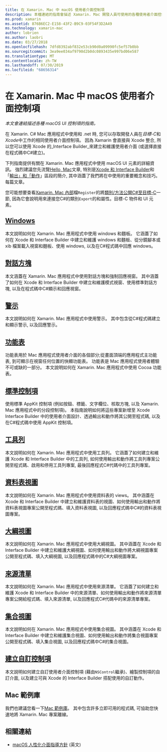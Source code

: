 ```yaml
---
title: 在 Xamarin. Mac 中 macOS 使用者介面控制項
description: 本檔連結的指南會描述 Xamarin. Mac 開發人員可使用的各種使用者介面控制項。 連結的內容會查看視窗、對話方塊、警示、功能表、工具列、表格視圖、大綱視圖等等。
ms.prod: xamarin
ms.assetid: 876B6EC2-E158-43F2-B9C9-03F54F3D2A49
ms.technology: xamarin-mac
author: lobrien
ms.author: laobri
ms.date: 03/27/2018
ms.openlocfilehash: 7dfd8392abf832e53cb90d0a09990fc5ef57b0bb
ms.sourcegitcommit: 3ea9ee034af9790d2b0dc0893435e997bd06e587
ms.translationtype: MT
ms.contentlocale: zh-TW
ms.lasthandoff: 07/30/2019
ms.locfileid: "68656314"
---
```

# <a name="macos-user-interface-controls-in-xamarinmac"></a>在 Xamarin. Mac 中 macOS 使用者介面控制項

_本文會連結描述各種 macOS UI 控制項的指南。_

在 Xamarin. C# Mac 應用程式中使用和 .net 時, 您可以存取開發人員在*目標-C*和*Xcode*中工作的相同使用者介面控制項。 因為 Xamarin 會直接與 Xcode 整合, 所以您可以使用 Xcode 的_Interface Builder_來建立和維護使用者介面 (或選擇直接在程式碼中C#建立)。

下列指南提供有關在 Xamarin. Mac 應用程式中使用 macOS UI 元素的詳細資訊。 強烈建議您先流覽[Hello, Mac](~/mac/get-started/hello-mac.md)文章, 特別是[Xcode 和 Interface Builder](~/mac/get-started/hello-mac.md#introduction-to-xcode-and-interface-builder)和「[輸出」和「動作](~/mac/get-started/hello-mac.md#outlets-and-actions)」區段的簡介, 其中涵蓋了我們將在中使用的重要概念和技巧。每篇文章。

您可能想要查看[Xamarin. Mac 內部](~/mac/internals/how-it-works.md)檔`Register`的將[類別/方法公開C#至目標-C](~/mac/internals/how-it-works.md#exposing-c-classes--methods-to-objective-c)一節, 因為它會說明用來連接您C#的類別`Export`的和屬性。目標-C 物件和 UI 元素。

## <a name="windowsmacuser-interfacewindowmd"></a>[Windows](~/mac/user-interface/window.md)

本文說明如何在 Xamarin. Mac 應用程式中使用 windows 和麵板。 它涵蓋了如何在 Xcode 和 Interface Builder 中建立和維護 windows 和麵板、從分鏡腳本或 xib 檔案載入視窗和麵板、使用 windows, 以及在C#程式碼中回應 windows。

## <a name="dialogsmacuser-interfacedialogmd"></a>[對話方塊](~/mac/user-interface/dialog.md)

本文涵蓋在 Xamarin. Mac 應用程式中使用對話方塊和強制回應視窗。 其中涵蓋了如何在 Xcode 和 Interface Builder 中建立和維護模式視窗、使用標準對話方塊, 以及在程式碼中C#顯示和回應視窗。

## <a name="alertsmacuser-interfacealertmd"></a>[警示](~/mac/user-interface/alert.md)

本文說明如何在 Xamarin. Mac 應用程式中使用警示。 其中包含從C#程式碼建立和顯示警示, 以及回應警示。

## <a name="menusmacuser-interfacemenumd"></a>[功能表](~/mac/user-interface/menu.md)

功能表用於 Mac 應用程式使用者介面的各個部分;從畫面頂端的應用程式主功能表, 到可顯示在視窗任何位置的快顯功能表。 功能表是 Mac 應用程式使用者體驗不可或缺的一部分。 本文說明如何在 Xamarin. Mac 應用程式中使用 Cocoa 功能表。

## <a name="standard-controlsmacuser-interfacestandard-controlsmd"></a>[標準控制項](~/mac/user-interface/standard-controls.md)

使用標準 AppKit 控制項 (例如按鈕、標籤、文字欄位、核取方塊, 以及 Xamarin. Mac 應用程式中的分段控制項)。 本指南說明如何將這些專案新增至 Xcode Interface Builder 中的使用者介面設計、透過輸出和動作將其公開至程式碼, 以及在C#程式碼中使用 AppKit 控制項。

## <a name="toolbarsmacuser-interfacetoolbarmd"></a>[工具列](~/mac/user-interface/toolbar.md)

本文說明如何在 Xamarin. Mac 應用程式中使用工具列。 它涵蓋了如何建立和維護 Xcode 和 Interface Builder 中的工具列, 如何使用輸出和動作將工具列專案公開至程式碼、啟用和停用工具列專案, 最後回應程式C#代碼中的工具列專案。

## <a name="table-viewsmacuser-interfacetable-viewmd"></a>[資料表視圖](~/mac/user-interface/table-view.md)

本文說明如何在 Xamarin. Mac 應用程式中使用資料表的 views。 其中涵蓋在 Xcode 和 Interface Builder 中建立和維護資料表的視圖、如何使用輸出和動作將資料表視圖專案公開至程式碼、填入資料表視圖, 以及回應程式碼中C#的資料表視圖專案。

## <a name="outline-viewsmacuser-interfaceoutline-viewmd"></a>[大綱視圖](~/mac/user-interface/outline-view.md)

本文說明如何在 Xamarin. Mac 應用程式中使用大綱視圖。 其中涵蓋在 Xcode 和 Interface Builder 中建立和維護大綱視圖、如何使用輸出和動作將大綱視圖專案公開至程式碼、填入大綱視圖, 以及回應程式碼中的C#大綱視圖專案。

## <a name="source-listsmacuser-interfacesource-listmd"></a>[來源清單](~/mac/user-interface/source-list.md)

本文說明如何在 Xamarin. Mac 應用程式中使用來源清單。 它涵蓋了如何建立和維護 Xcode 和 Interface Builder 中的來源清單、如何使用輸出和動作將來源清單專案公開給程式碼、填入來源清單, 以及回應程式C#代碼中的來源清單專案。

## <a name="collection-viewsmacuser-interfacecollection-viewmd"></a>[集合視圖](~/mac/user-interface/collection-view.md)

本文說明如何在 Xamarin. Mac 應用程式中使用集合視圖。 其中涵蓋在 Xcode 和 Interface Builder 中建立和維護集合視圖、如何使用輸出和動作將集合視圖專案公開至程式碼、填入集合視圖, 以及回應程式碼中C#的集合視圖。

## <a name="creating-custom-controlsmacuser-interfacecustom-controlsmd"></a>[建立自訂控制項](~/mac/user-interface/custom-controls.md)

本文說明如何建立自訂使用者介面控制項 (藉由`NSControl`繼承)、繪製控制項的自訂介面, 以及建立可與 Xcode 的 Interface Builder 搭配使用的自訂動作。

## <a name="mac-samples-gallery"></a>Mac 範例庫

我們也建議您看一下[Mac 範例庫](https://docs.microsoft.com/samples/browse/?products=xamarin&term=Xamarin.Mac)。 其中包含許多立即可用的程式碼, 可協助您快速地將 Xamarin. Mac 專案離線。

## <a name="related-links"></a>相關連結

- [macOS 人性化介面指導方針](https://developer.apple.com/macos/human-interface-guidelines/overview/themes/) \(英文\)
